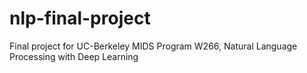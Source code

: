 # nlp-final-project
Final project for UC-Berkeley MIDS Program W266, Natural Language Processing with Deep Learning
